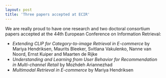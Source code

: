 ```yaml
---
layout: post
title: 'Three papers accepted at ECIR'
---
```


We are really proud to have one research and two doctoral consortium papers accepted at the 44th European Conference on Information Retrieval:

 * _Extending CLIP for Category-to-image Retrieval in E-commerce_ by Mariya Hendriksen, Maurits Bleeker, Svitlana Vakulenko, Nanne van Noord, Ernst Kuiper and Maarten de Rijke
 * _Understanding and Learning from User Behavior for Recommendation in Multi-channel Retail_ by Mozhdeh Ariannezhad
 * _Multimodal Retrieval in E-commerce_ by Mariya Hendriksen
